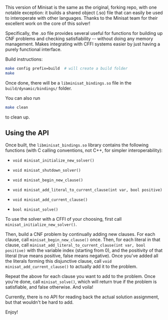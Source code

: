 This version of Minisat is the same as the original, forking repo, with one
notable exception: it builds a shared object (.so) file that can easily be
used to interoperate with other languages. Thanks to the Minisat team for their excellent work on the core of this solver!

Specifically, the .so file provides several useful for functions for building
up CNF problems and checking satisfiability -- without doing any memory
management. Makes integrating with CFFI systems easier by just having a purely
functional interface.

Build instructions:
```bash
make config prefix=build  # will create a build folder
make
```

Once done, there will be a `libminisat_bindings.so` file in the `build/dynamic/bindings/` folder.

You can also run
```bash
make clean
```
to clean up.


## Using the API

Once built, the `libminisat_bindings.so` library contains the following functions (with C calling conventions, not C++, for simpler interoperability):


- `void minisat_initialize_new_solver()`

- `void minisat_shutdown_solver()`

- `void minisat_begin_new_clause()`

- `void minisat_add_literal_to_current_clause(int var, bool positive)`

- `void minisat_add_current_clause()`

- `bool minisat_solve()`


To use the solver with a CFFI of your choosing, first call `minisat_initialize_new_solver()`.

Then, build a CNF problem by continually adding new clauses. For each clause, call `minisat_begin_new_clause()` once. Then, for each literal in that clause, call `minisat_add_literal_to_current_clause(int var, bool positive)` with the variable index (starting from 0), and the positivity of that literal (true means positive, false means negative). Once you've added all the literals forming this disjunctive clause, call `void minisat_add_current_clause()` to actually add it to the problem.

Repeat the above for each clause you want to add to the problem. Once you're done, call `minisat_solve()`, which will return true if the problem is satisfiable, and false otherwise. And voila!

Currently, there is no API for reading back the actual solution assignment, but that wouldn't be hard to add.

Enjoy!
